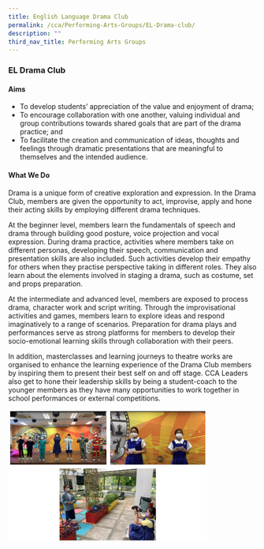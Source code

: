 ```yaml
---
title: English Language Drama Club
permalink: /cca/Performing-Arts-Groups/EL-Drama-club/
description: ""
third_nav_title: Performing Arts Groups
---
```

### EL Drama Club

#### Aims

*   To develop students’ appreciation of the value and enjoyment of drama;
*   To encourage collaboration with one another, valuing individual and group contributions towards shared goals that are part of the drama practice; and
*   To facilitate the creation and communication of ideas, thoughts and feelings through dramatic presentations that are meaningful to themselves and the intended audience.

#### What We Do

Drama is a unique form of creative exploration and expression. In the Drama Club, members are given the opportunity to act, improvise, apply and hone their acting skills by employing different drama techniques.

  

At the beginner level, members learn the fundamentals of speech and drama through building good posture, voice projection and vocal expression. During drama practice, activities where members take on different personas, developing their speech, communication and presentation skills are also included. Such activities develop their empathy for others when they practise perspective taking in different roles. They also learn about the elements involved in staging a drama, such as costume, set and props preparation.

  

At the intermediate and advanced level, members are exposed to process drama, character work and script writing. Through the improvisational activities and games, members learn to explore ideas and respond imaginatively to a range of scenarios. Preparation for drama plays and performances serve as strong platforms for members to develop their socio-emotional learning skills through collaboration with their peers.

  

In addition, masterclasses and learning journeys to theatre works are organised to enhance the learning experience of the Drama Club members by inspiring them to present their best self on and off stage. CCA Leaders also get to hone their leadership skills by being a student-coach to the younger members as they have many opportunities to work together in school performances or external competitions.

<img src="/images/eldc1.png" style="width:80%">
